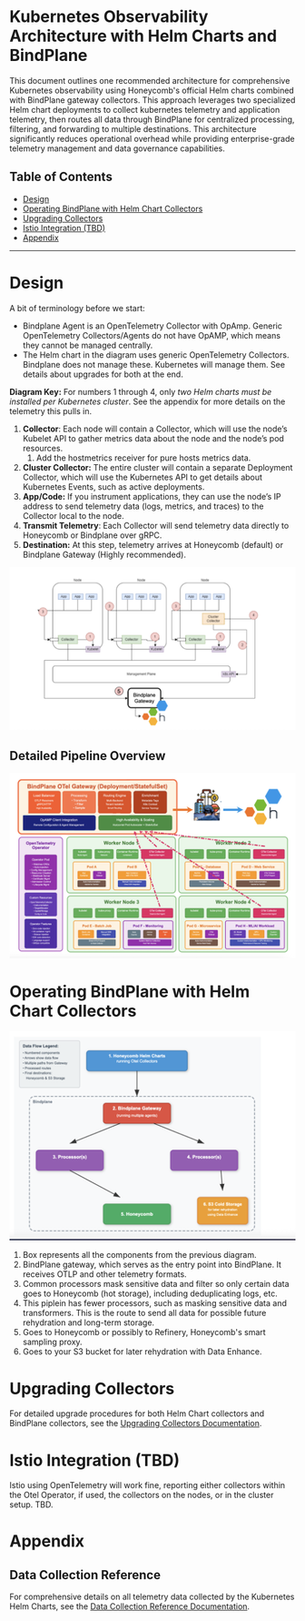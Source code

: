 # Kubernetes Observability Architecture with Helm Charts and BindPlane

This document outlines one recommended architecture for comprehensive Kubernetes observability using Honeycomb's official Helm charts combined with BindPlane gateway collectors. This approach leverages two specialized Helm chart deployments to collect kubernetes telemetry and application telemetry, then routes all data through BindPlane for centralized processing, filtering, and forwarding to multiple destinations. This architecture significantly reduces operational overhead while providing enterprise-grade telemetry management and data governance capabilities.

## Table of Contents

- [Design](#design)
- [Operating BindPlane with Helm Chart Collectors](#operating-bindplane-with-helm-chart-collectors)
- [Upgrading Collectors](#upgrading-collectors)
- [Istio Integration (TBD)](#istio-integration-tbd)
- [Appendix](#appendix)

---

# Design

A bit of terminology before we start:

- Bindplane Agent is an OpenTelemetry Collector with OpAmp. Generic OpenTelemetry Collectors/Agents do not have OpAMP, which means they cannot be managed centrally.
- The Helm chart in the diagram uses generic OpenTelemetry Collectors. Bindplane does not manage these. Kubernetes will manage them. See details about upgrades for both at the end.

**Diagram Key:** For numbers 1 through 4, only _two Helm charts must be installed per Kubernetes_ _cluster_. See the appendix for more details on the telemetry this pulls in.

1. **Collector**: Each node will contain a Collector, which will use the node’s Kubelet API to gather metrics data about the node and the node’s pod resources.
   1. Add the hostmetrics receiver for pure hosts metrics data.
2. **Cluster Collector:** The entire cluster will contain a separate Deployment Collector, which will use the Kubernetes API to get details about Kubernetes Events, such as active deployments.
3. **App/Code:** If you instrument applications, they can use the node’s IP address to send telemetry data (logs, metrics, and traces) to the Collector local to the node.
4. **Transmit Telemetry**: Each Collector will send telemetry data directly to Honeycomb or Bindplane over gRPC.
5. **Destination:** At this step, telemetry arrives at Honeycomb (default) or Bindplane Gateway (Highly recommended).

![](../images/HelmK8S1.png)

## Detailed Pipeline Overview

![](../images/BigPipeLine.png)

#

#

# Operating BindPlane with Helm Chart Collectors

![](../images/Bindplane.png)

1. Box represents all the components from the previous diagram.
2. BindPlane gateway, which serves as the entry point into BindPlane. It receives OTLP and other telemetry formats.
3. Common processors mask sensitive data and filter so only certain data goes to Honeycomb (hot storage), including deduplicating logs, etc.
4. This piplein has fewer processors, such as masking sensitive data and transformers. This is the route to send all data for possible future rehydration and long-term storage.
5. Goes to Honeycomb or possibly to Refinery, Honeycomb's smart sampling proxy.
6. Goes to your S3 bucket for later rehydration with Data Enhance.

# Upgrading Collectors

For detailed upgrade procedures for both Helm Chart collectors and BindPlane collectors, see the [Upgrading Collectors Documentation](docs/upgrading-collectors.md).

#

# Istio Integration (TBD)

Istio using OpenTelemetry will work fine, reporting either collectors within the Otel Operator, if used, the collectors on the nodes, or in the cluster setup. TBD.

#

# Appendix

## Data Collection Reference

For comprehensive details on all telemetry data collected by the Kubernetes Helm Charts, see the [Data Collection Reference Documentation](docs/data-collection-reference.md).
